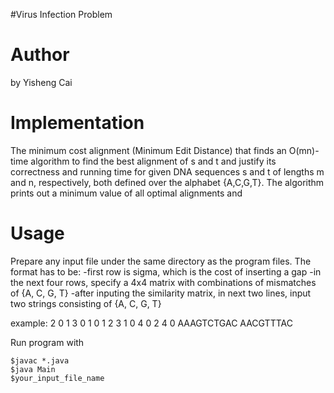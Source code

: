 #Virus Infection Problem

Author
===============
by Yisheng Cai

Implementation
====================
The minimum cost alignment (Minimum Edit Distance) that finds an O(mn)-time algorithm to find the best alignment of s and t and justify its correctness and running time for given DNA sequences s and t of lengths m and n, respectively, both defined over the alphabet {A,C,G,T}.
The algorithm prints out a minimum value of all optimal alignments and 

Usage
============
Prepare any input file under the same directory as the program files.
The format has to be:
  -first row is sigma, which is the cost of inserting a gap
  -in the next four rows, specify a 4x4 matrix with combinations of mismatches of {A, C, G, T}
  -after inputing the similarity matrix, in next two lines, input two strings consisting of {A, C, G, T}

example:
2
0 1 3 0
1 0 1 2
3 1 0 4
0 2 4 0
AAAGTCTGAC
AACGTTTAC


 Run program with 
```
$javac *.java
$java Main
$your_input_file_name
```


